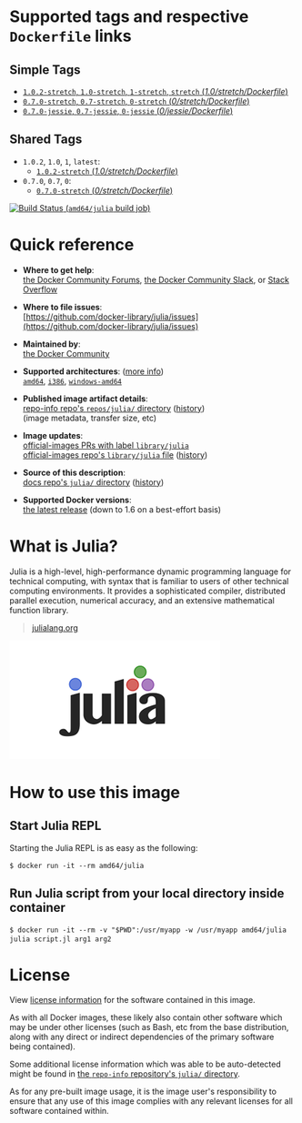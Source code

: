 <!--

********************************************************************************

WARNING:

    DO NOT EDIT "julia/README.md"

    IT IS AUTO-GENERATED

    (from the other files in "julia/" combined with a set of templates)

********************************************************************************

-->

# Supported tags and respective `Dockerfile` links

## Simple Tags

-	[`1.0.2-stretch`, `1.0-stretch`, `1-stretch`, `stretch` (*1.0/stretch/Dockerfile*)](https://github.com/docker-library/julia/blob/467c652ab40064be58ba83ed4448f139592c7525/1.0/stretch/Dockerfile)
-	[`0.7.0-stretch`, `0.7-stretch`, `0-stretch` (*0/stretch/Dockerfile*)](https://github.com/docker-library/julia/blob/467c652ab40064be58ba83ed4448f139592c7525/0/stretch/Dockerfile)
-	[`0.7.0-jessie`, `0.7-jessie`, `0-jessie` (*0/jessie/Dockerfile*)](https://github.com/docker-library/julia/blob/467c652ab40064be58ba83ed4448f139592c7525/0/jessie/Dockerfile)

## Shared Tags

-	`1.0.2`, `1.0`, `1`, `latest`:
	-	[`1.0.2-stretch` (*1.0/stretch/Dockerfile*)](https://github.com/docker-library/julia/blob/467c652ab40064be58ba83ed4448f139592c7525/1.0/stretch/Dockerfile)
-	`0.7.0`, `0.7`, `0`:
	-	[`0.7.0-stretch` (*0/stretch/Dockerfile*)](https://github.com/docker-library/julia/blob/467c652ab40064be58ba83ed4448f139592c7525/0/stretch/Dockerfile)

[![Build Status](https://doi-janky.infosiftr.net/job/multiarch/job/amd64/job/julia/badge/icon) (`amd64/julia` build job)](https://doi-janky.infosiftr.net/job/multiarch/job/amd64/job/julia/)

# Quick reference

-	**Where to get help**:  
	[the Docker Community Forums](https://forums.docker.com/), [the Docker Community Slack](https://blog.docker.com/2016/11/introducing-docker-community-directory-docker-community-slack/), or [Stack Overflow](https://stackoverflow.com/search?tab=newest&q=docker)

-	**Where to file issues**:  
	[https://github.com/docker-library/julia/issues](https://github.com/docker-library/julia/issues)

-	**Maintained by**:  
	[the Docker Community](https://github.com/docker-library/julia)

-	**Supported architectures**: ([more info](https://github.com/docker-library/official-images#architectures-other-than-amd64))  
	[`amd64`](https://hub.docker.com/r/amd64/julia/), [`i386`](https://hub.docker.com/r/i386/julia/), [`windows-amd64`](https://hub.docker.com/r/winamd64/julia/)

-	**Published image artifact details**:  
	[repo-info repo's `repos/julia/` directory](https://github.com/docker-library/repo-info/blob/master/repos/julia) ([history](https://github.com/docker-library/repo-info/commits/master/repos/julia))  
	(image metadata, transfer size, etc)

-	**Image updates**:  
	[official-images PRs with label `library/julia`](https://github.com/docker-library/official-images/pulls?q=label%3Alibrary%2Fjulia)  
	[official-images repo's `library/julia` file](https://github.com/docker-library/official-images/blob/master/library/julia) ([history](https://github.com/docker-library/official-images/commits/master/library/julia))

-	**Source of this description**:  
	[docs repo's `julia/` directory](https://github.com/docker-library/docs/tree/master/julia) ([history](https://github.com/docker-library/docs/commits/master/julia))

-	**Supported Docker versions**:  
	[the latest release](https://github.com/docker/docker-ce/releases/latest) (down to 1.6 on a best-effort basis)

# What is Julia?

Julia is a high-level, high-performance dynamic programming language for technical computing, with syntax that is familiar to users of other technical computing environments. It provides a sophisticated compiler, distributed parallel execution, numerical accuracy, and an extensive mathematical function library.

> [julialang.org](http://julialang.org/)

![logo](https://raw.githubusercontent.com/docker-library/docs/520519ad7db3ea9fd5d3590e836c839a0ffd6f19/julia/logo.png)

# How to use this image

## Start Julia REPL

Starting the Julia REPL is as easy as the following:

```console
$ docker run -it --rm amd64/julia
```

## Run Julia script from your local directory inside container

```console
$ docker run -it --rm -v "$PWD":/usr/myapp -w /usr/myapp amd64/julia julia script.jl arg1 arg2
```

# License

View [license information](http://julialang.org/) for the software contained in this image.

As with all Docker images, these likely also contain other software which may be under other licenses (such as Bash, etc from the base distribution, along with any direct or indirect dependencies of the primary software being contained).

Some additional license information which was able to be auto-detected might be found in [the `repo-info` repository's `julia/` directory](https://github.com/docker-library/repo-info/tree/master/repos/julia).

As for any pre-built image usage, it is the image user's responsibility to ensure that any use of this image complies with any relevant licenses for all software contained within.
